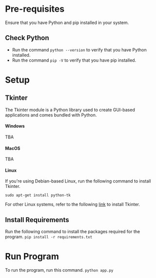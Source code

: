 # Pre-requisites
Ensure that you have Python and pip installed in your system.
## Check Python
- Run the command `python --version` to verify that you have Python installed.
- Run the command `pip -V` to verify that you have pip installed.

# Setup
## Tkinter
The Tkinter module is a Python library used to create GUI-based applications and comes bundled with Python.
#### Windows
TBA
#### MacOS
TBA
#### Linux
If you're using Debian-based Linux, run the following command to install Tkinter.

```sudo apt-get install python-tk```

For other Linux systems, refer to the following [link](https://www.geeksforgeeks.org/how-to-install-tkinter-on-linux/) to install Tkinter.

## Install Requirements
Run the following command to install the packages required for the program.
```pip install -r requirements.txt```
# Run Program
To run the program, run this command.
```python app.py```